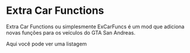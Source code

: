 # Extra Car Functions
Extra Car Functions ou simplesmente ExCarFuncs é um mod que adiciona novas funções para os veículos do GTA San Andreas.

Aqui você pode ver uma listagem
